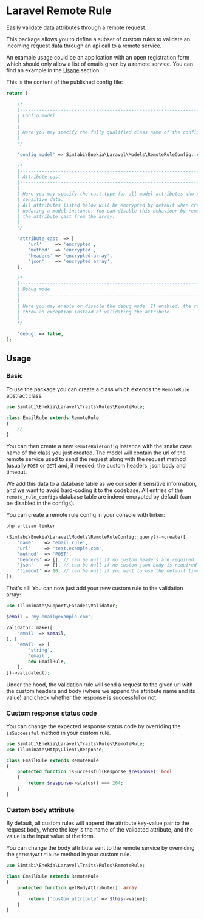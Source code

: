 # Laravel Remote Rule

Easily validate data attributes through a remote request.

This package allows you to define a subset of custom rules to validate an incoming request data through an api call to a remote service.

An example usage could be an application with an open registration form which should only allow a list of emails given by a remote service.
You can find an example in the [Usage](#usage) section.


This is the content of the published config file:

```php
return [

    /*
    |--------------------------------------------------------------------------
    | Config model
    |--------------------------------------------------------------------------
    |
    | Here you may specify the fully qualified class name of the config model.
    |
    */

    'config_model' => Simtabi\Enekia\Laravel\Models\RemoteRuleConfig::class,

    /*
    |--------------------------------------------------------------------------
    | Attribute cast
    |--------------------------------------------------------------------------
    |
    | Here you may specify the cast type for all model attributes who contain
    | sensitive data.
    | All attributes listed below will be encrypted by default when creating or
    | updating a model instance. You can disable this behaviour by removing
    | the attribute cast from the array.
    |
    */

    'attribute_cast' => [
        'url'     => 'encrypted',
        'method'  => 'encrypted',
        'headers' => 'encrypted:array',
        'json'    => 'encrypted:array',
    ],

    /*
    |--------------------------------------------------------------------------
    | Debug mode
    |--------------------------------------------------------------------------
    |
    | Here you may enable or disable the debug mode. If enabled, the rule will
    | throw an exception instead of validating the attribute.
    |
    */

    'debug' => false,
];
```

## Usage

### Basic

To use the package you can create a class which extends the `RemoteRule` abstract class.

```php
use Simtabi\Enekia\Laravel\Traits\Rules\RemoteRule;

class EmailRule extends RemoteRule
{
    //
}
```

You can then create a new `RemoteRuleConfig` instance with the snake case name of the class you just created.
The model will contain the url of the remote service used to send the request along with the request method (usually `POST` or `GET`) and, if needed, the custom headers, json body and timeout.

We add this data to a database table as we consider it sensitive information, and we want to avoid hard-coding it to the codebase.
All entries of the `remote_rule_configs` database table are indeed encrypted by default (can be disabled in the configs).

You can create a remote rule config in your console with tinker:

```bash
php artisan tinker
```

```php
\Simtabi\Enekia\Laravel\Models\RemoteRuleConfig::query()->create([
    'name'    => 'email_rule',
    'url'     => 'test.example.com',
    'method'  => 'POST',
    'headers' => [], // can be null if no custom headers are required
    'json'    => [], // can be null if no custom json body is required
    'timeout' => 10, // can be null if you want to use the default timeout
]);
```

That's all! You can now just add your new custom rule to the validation array:

```php
use Illuminate\Support\Facades\Validator;

$email = 'my-email@example.com';

Validator::make([
    'email' => $email,
], [
    'email' => [
        'string',
        'email',
        new EmailRule,
    ],
])->validated(); 
```

Under the hood, the validation rule will send a request to the given url with the custom headers and body (where we append the attribute name and its value) and check whether the response is successful or not.

### Custom response status code

You can change the expected response status code by overriding the `isSuccessful` method in your custom rule.

```php
use Simtabi\Enekia\Laravel\Traits\Rules\RemoteRule;
use Illuminate\Http\Client\Response;

class EmailRule extends RemoteRule
{
    protected function isSuccessful(Response $response): bool
    {
        return $response->status() === 204;
    }
}
```

### Custom body attribute

By default, all custom rules will append the attribute key-value pair to the request body, where the key is the name of the validated attribute, and the value is the input value of the form.

You can change the body attribute sent to the remote service by overriding the `getBodyAttribute` method in your custom rule.

```php
use Simtabi\Enekia\Laravel\Traits\Rules\RemoteRule;

class EmailRule extends RemoteRule
{
    protected function getBodyAttribute(): array
    {
        return ['custom_attribute' => $this->value];
    }
}
```
